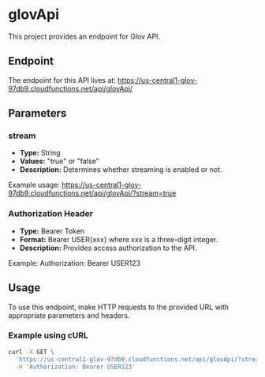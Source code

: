 # glovApi

This project provides an endpoint for Glov API.

## Endpoint

The endpoint for this API lives at:
https://us-central1-glov-97db9.cloudfunctions.net/api/glovApi/

## Parameters

### stream
- **Type:** String
- **Values:** "true" or "false"
- **Description:** Determines whether streaming is enabled or not.

Example usage:
https://us-central1-glov-97db9.cloudfunctions.net/api/glovApi/?stream=true

### Authorization Header
- **Type:** Bearer Token
- **Format:** Bearer USER{xxx} where xxx is a three-digit integer.
- **Description:** Provides access authorization to the API.

Example:
Authorization: Bearer USER123

## Usage

To use this endpoint, make HTTP requests to the provided URL with appropriate parameters and headers.

### Example using cURL

```bash
curl -X GET \
  'https://us-central1-glov-97db9.cloudfunctions.net/api/glovApi/?stream=true' \
  -H 'Authorization: Bearer USER123'

 
